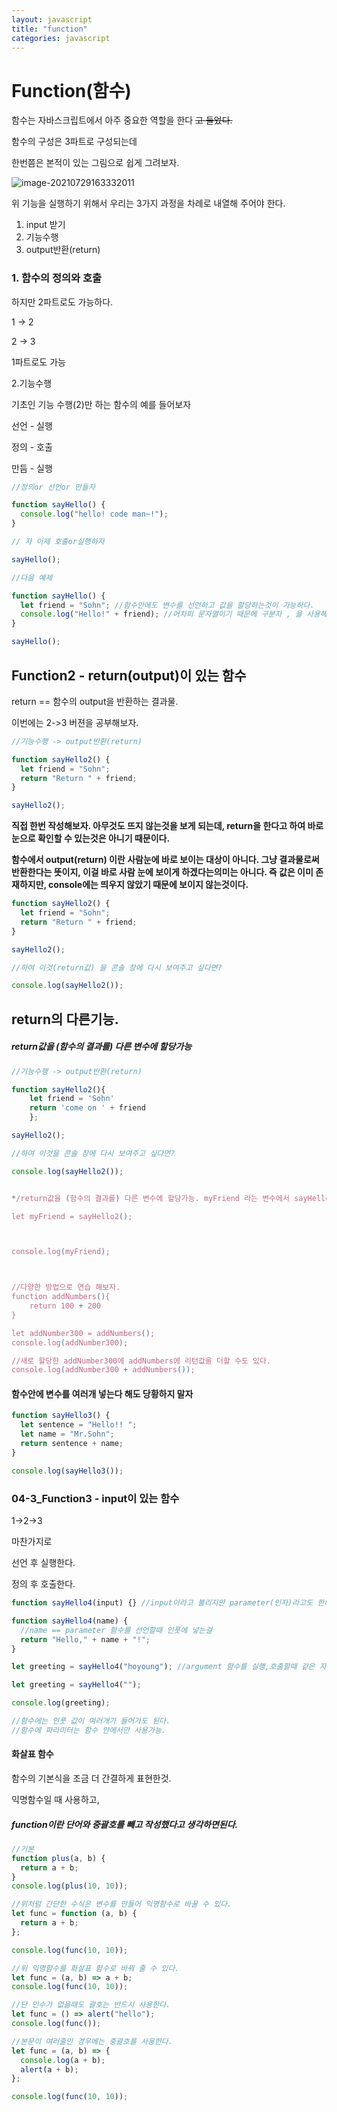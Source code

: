 ```yaml
---
layout: javascript
title: "function"
categories: javascript
---
```


# Function(함수)

함수는 자바스크립트에서 아주 중요한 역할을 한다 ~~고 들었다.~~

함수의 구성은 3파트로 구성되는데

한번쯤은 본적이 있는 그림으로 쉽게 그려보자.

![image-20210729163332011](../_images/image-20210729163332011.png)

위 기능을 실행하기 위해서 우리는 3가지 과정을 차례로 내열해 주어야 한다.

1. input 받기
2. 기능수행
3. output반환(return)

### 1. 함수의 정의와 호출

하지만 2파트로도 가능하다.

1 -> 2

2 -> 3

1파트로도 가능

2.기능수행

기초인 기능 수행(2)만 하는 함수의 예를 들어보자

선언 - 실행

정의 - 호출

만듬 - 실행

```js
//정의or 선언or 만들자

function sayHello() {
  console.log("hello! code man~!");
}

// 자 이제 호출or실행하자

sayHello();

//다음 예제

function sayHello() {
  let friend = "Sohn"; //함수안에도 변수를 선언하고 값을 할당하는것이 가능하다.
  console.log("Hello!" + friend); //어차피 문자열이기 때문에 구분자 , 을 사용해도 무방하다.
}

sayHello();
```

## Function2 - return(output)이 있는 함수

return == 함수의 output을 반환하는 결과물.

이번에는 2->3 버젼을 공부해보자.

```js
//기능수행 -> output반환(return)

function sayHello2() {
  let friend = "Sohn";
  return "Return " + friend;
}

sayHello2();
```

**직접 한번 작성해보자. 아무것도 뜨지 않는것을 보게 되는데, return을 한다고 하여 바로 눈으로 확인할 수 있는것은 아니기 때문이다.**

**함수에서 output(return) 이란 사람눈에 바로 보이는 대상이 아니다. 그냥 결과물로써 반환한다는 뜻이지, 이걸 바로 사람 눈에 보이게 하겠다는의미는 아니다. 즉 값은 이미 존재하지만, console에는 띄우지 않았기 때문에 보이지 않는것이다.**

```js
function sayHello2() {
  let friend = "Sohn";
  return "Return " + friend;
}

sayHello2();

//하여 이것(return값) 을 콘솔 창에 다시 보여주고 싶다면?

console.log(sayHello2());
```

## return의 다른기능.

##### return값을 (함수의 결과를) 다른 변수에 할당가능

```js
//기능수행 -> output반환(return)

function sayHello2(){
    let friend = 'Sohn'
    return 'come on ' + friend
	};

sayHello2();

//하여 이것을 콘솔 창에 다시 보여주고 싶다면?

console.log(sayHello2());


*/return값을 (함수의 결과를) 다른 변수에 할당가능. myFriend 라는 변수에서 sayHello2라는 함수의 리턴값을 할당했다.

let myFriend = sayHello2();



console.log(myFriend);



//다양한 방법으로 연습 해보자.
function addNumbers(){
    return 100 + 200
}

let addNumber300 = addNumbers();
console.log(addNumber300);

//새로 할당한 addNumber300에 addNumbers에 리턴값을 더할 수도 있다.
console.log(addNumber300 + addNumbers());
```

#### 함수안에 변수를 여러개 넣는다 해도 당황하지 말자

```js
function sayHello3() {
  let sentence = "Hello!! ";
  let name = "Mr.Sohn";
  return sentence + name;
}

console.log(sayHello3());
```

### 04-3_Function3 - input이 있는 함수

1->2->3

마찬가지로

선언 후 실행한다.

정의 후 호출한다.

```js
function sayHello4(input) {} //input이라고 불리지만 parameter(인자)라고도 한다.

function sayHello4(name) {
  //name == parameter 함수를 선언할때 인풋에 넣는걸
  return "Hello," + name + "!";
}

let greeting = sayHello4("hoyoung"); //argument 함수를 실행,호출할때 같은 자리에 들어가는데 명칭이 다르다.

let greeting = sayHello4("");

console.log(greeting);

//함수에는 인풋 값이 여러개가 들어가도 된다.
//함수에 파라미터는 함수 안에서만 사용가능.
```

#### 화살표 함수

함수의 기본식을 조금 더 간결하게 표현한것.

익명함수일 때 사용하고,

##### function이란 단어와 중괄호를 빼고 작성했다고 생각하면된다.

```js
//기본
function plus(a, b) {
  return a + b;
}
console.log(plus(10, 10));

//위처럼 간단한 수식은 변수를 만들어 익명함수로 바꿀 수 있다.
let func = function (a, b) {
  return a + b;
};

console.log(func(10, 10));

//위 익명함수를 화살표 함수로 바꿔 줄 수 있다.
let func = (a, b) => a + b;
console.log(func(10, 10));

//단 인수가 없을때도 괄호는 반드시 사용한다.
let func = () => alert("hello");
console.log(func());

//본문이 여러줄인 경우에는 중괄호를 사용한다.
let func = (a, b) => {
  console.log(a + b);
  alert(a + b);
};

console.log(func(10, 10));
```
